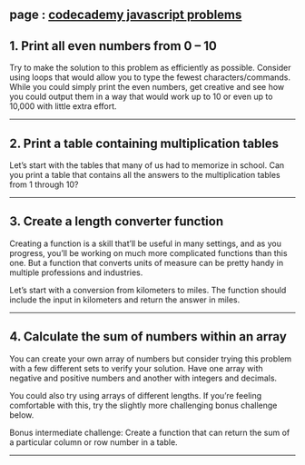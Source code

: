    ## page : [codecademy javascript problems](https://www.codecademy.com/resources/blog/10-javascript-code-challenges-for-beginners/)




## 1. Print all even numbers from 0 – 10
Try to make the solution to this problem as efficiently as possible. Consider using loops that would allow you to type the fewest characters/commands. While you could simply print the even numbers, get creative and see how you could output them in a way that would work up to 10 or even up to 10,000 with little extra effort.

---



## 2. Print a table containing multiplication tables
Let’s start with the tables that many of us had to memorize in school. Can you print a table that contains all the answers to the multiplication tables from 1 through 10?

---


## 3. Create a length converter function
Creating a function is a skill that’ll be useful in many settings, and as you progress, you’ll be working on much more complicated functions than this one. But a function that converts units of measure can be pretty handy in multiple professions and industries.

Let’s start with a conversion from kilometers to miles. The function should include the input in kilometers and return the answer in miles.

---



## 4. Calculate the sum of numbers within an array
You can create your own array of numbers but consider trying this problem with a few different sets to verify your solution. Have one array with negative and positive numbers and another with integers and decimals.

You could also try using arrays of different lengths. If you’re feeling comfortable with this, try the slightly more challenging bonus challenge below.

Bonus intermediate challenge: Create a function that can return the sum of a particular column or row number in a table.

---


